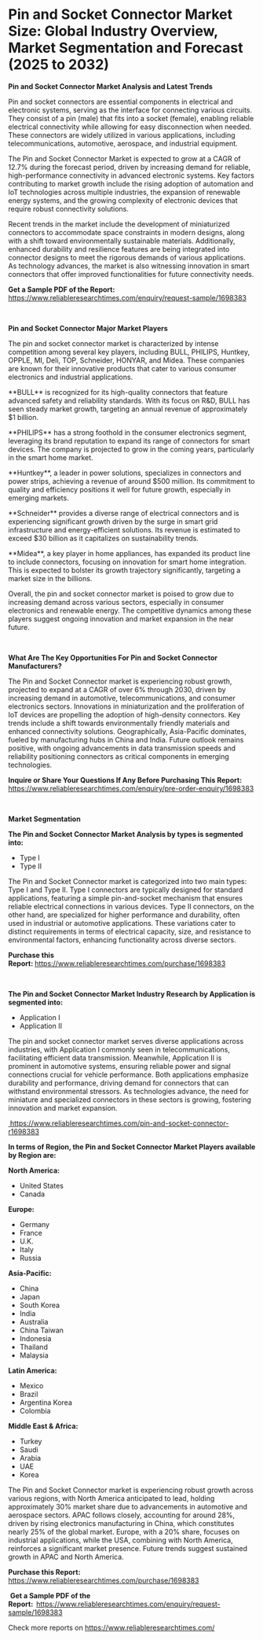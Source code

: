 <p><h1>Pin and Socket Connector Market Size: Global Industry Overview, Market Segmentation and Forecast (2025 to 2032)</h1></p><p><strong>Pin and Socket Connector Market Analysis and Latest Trends</strong></p>
<p><p>Pin and socket connectors are essential components in electrical and electronic systems, serving as the interface for connecting various circuits. They consist of a pin (male) that fits into a socket (female), enabling reliable electrical connectivity while allowing for easy disconnection when needed. These connectors are widely utilized in various applications, including telecommunications, automotive, aerospace, and industrial equipment.</p><p>The Pin and Socket Connector Market is expected to grow at a CAGR of 12.7% during the forecast period, driven by increasing demand for reliable, high-performance connectivity in advanced electronic systems. Key factors contributing to market growth include the rising adoption of automation and IoT technologies across multiple industries, the expansion of renewable energy systems, and the growing complexity of electronic devices that require robust connectivity solutions.</p><p>Recent trends in the market include the development of miniaturized connectors to accommodate space constraints in modern designs, along with a shift toward environmentally sustainable materials. Additionally, enhanced durability and resilience features are being integrated into connector designs to meet the rigorous demands of various applications. As technology advances, the market is also witnessing innovation in smart connectors that offer improved functionalities for future connectivity needs.</p></p>
<p><strong>Get a Sample PDF of the Report:&nbsp;</strong> <a href="https://www.reliableresearchtimes.com/enquiry/request-sample/1698383?utm_campaign=2237&utm_medium=2&utm_source=Github&utm_content=ia&utm_term=27032025&utm_id=pin-and-socket-connector">https://www.reliableresearchtimes.com/enquiry/request-sample/1698383</a></p>
<p>&nbsp;</p>
<p><strong>Pin and Socket Connector Major Market Players</strong></p>
<p><p>The pin and socket connector market is characterized by intense competition among several key players, including BULL, PHILIPS, Huntkey, OPPLE, MI, Deli, TOP, Schneider, HONYAR, and Midea. These companies are known for their innovative products that cater to various consumer electronics and industrial applications.</p><p>**BULL** is recognized for its high-quality connectors that feature advanced safety and reliability standards. With its focus on R&D, BULL has seen steady market growth, targeting an annual revenue of approximately $1 billion. </p><p>**PHILIPS** has a strong foothold in the consumer electronics segment, leveraging its brand reputation to expand its range of connectors for smart devices. The company is projected to grow in the coming years, particularly in the smart home market.</p><p>**Huntkey**, a leader in power solutions, specializes in connectors and power strips, achieving a revenue of around $500 million. Its commitment to quality and efficiency positions it well for future growth, especially in emerging markets.</p><p>**Schneider** provides a diverse range of electrical connectors and is experiencing significant growth driven by the surge in smart grid infrastructure and energy-efficient solutions. Its revenue is estimated to exceed $30 billion as it capitalizes on sustainability trends.</p><p>**Midea**, a key player in home appliances, has expanded its product line to include connectors, focusing on innovation for smart home integration. This is expected to bolster its growth trajectory significantly, targeting a market size in the billions.</p><p>Overall, the pin and socket connector market is poised to grow due to increasing demand across various sectors, especially in consumer electronics and renewable energy. The competitive dynamics among these players suggest ongoing innovation and market expansion in the near future.</p></p>
<p>&nbsp;</p>
<p><strong>What Are The Key Opportunities For Pin and Socket Connector Manufacturers?</strong></p>
<p><p>The Pin and Socket Connector market is experiencing robust growth, projected to expand at a CAGR of over 6% through 2030, driven by increasing demand in automotive, telecommunications, and consumer electronics sectors. Innovations in miniaturization and the proliferation of IoT devices are propelling the adoption of high-density connectors. Key trends include a shift towards environmentally friendly materials and enhanced connectivity solutions. Geographically, Asia-Pacific dominates, fueled by manufacturing hubs in China and India. Future outlook remains positive, with ongoing advancements in data transmission speeds and reliability positioning connectors as critical components in emerging technologies.</p></p>
<p><strong>Inquire or Share Your Questions If Any Before Purchasing This Report:</strong> <a href="https://www.reliableresearchtimes.com/enquiry/pre-order-enquiry/1698383?utm_campaign=2237&utm_medium=2&utm_source=Github&utm_content=ia&utm_term=27032025&utm_id=pin-and-socket-connector">https://www.reliableresearchtimes.com/enquiry/pre-order-enquiry/1698383</a></p>
<p>&nbsp;</p>
<p><strong>Market Segmentation</strong></p>
<p><strong>The Pin and Socket Connector Market Analysis by types is segmented into:</strong></p>
<p><ul><li>Type I</li><li>Type II</li></ul></p>
<p><p>The Pin and Socket Connector market is categorized into two main types: Type I and Type II. Type I connectors are typically designed for standard applications, featuring a simple pin-and-socket mechanism that ensures reliable electrical connections in various devices. Type II connectors, on the other hand, are specialized for higher performance and durability, often used in industrial or automotive applications. These variations cater to distinct requirements in terms of electrical capacity, size, and resistance to environmental factors, enhancing functionality across diverse sectors.</p></p>
<p><strong>Purchase this Report:&nbsp;</strong><a href="https://www.reliableresearchtimes.com/purchase/1698383?utm_campaign=2237&utm_medium=2&utm_source=Github&utm_content=ia&utm_term=27032025&utm_id=pin-and-socket-connector">https://www.reliableresearchtimes.com/purchase/1698383</a></p>
<p>&nbsp;</p>
<p><strong>The Pin and Socket Connector Market Industry Research by Application is segmented into:</strong></p>
<p><ul><li>Application I</li><li>Application II</li></ul></p>
<p><p>The pin and socket connector market serves diverse applications across industries, with Application I commonly seen in telecommunications, facilitating efficient data transmission. Meanwhile, Application II is prominent in automotive systems, ensuring reliable power and signal connections crucial for vehicle performance. Both applications emphasize durability and performance, driving demand for connectors that can withstand environmental stressors. As technologies advance, the need for miniature and specialized connectors in these sectors is growing, fostering innovation and market expansion.</p></p>
<p><a href="https://www.reliableresearchtimes.com/pin-and-socket-connector-r1698383?utm_campaign=2237&utm_medium=2&utm_source=Github&utm_content=ia&utm_term=27032025&utm_id=pin-and-socket-connector">&nbsp;https://www.reliableresearchtimes.com/pin-and-socket-connector-r1698383</a></p>
<p><strong>In terms of Region, the Pin and Socket Connector Market Players available by Region are:</strong></p>
<p>
    <p> <strong> North America: </strong>
        <ul>
            <li>United States</li>
            <li>Canada</li>
        </ul>
        </p> 
    <p> <strong> Europe: </strong>
        <ul>
            <li>Germany</li>
            <li>France</li>
            <li>U.K.</li>
            <li>Italy</li>
            <li>Russia</li>
        </ul>
        </p> 
    <p> <strong> Asia-Pacific: </strong>
        <ul>
            <li>China</li>
            <li>Japan</li>
            <li>South Korea</li>
            <li>India</li>
            <li>Australia</li>
            <li>China Taiwan</li>
            <li>Indonesia</li>
            <li>Thailand</li>
            <li>Malaysia</li>
        </ul>
        </p> 
    <p> <strong> Latin America: </strong>
        <ul>
            <li>Mexico</li>
            <li>Brazil</li>
            <li>Argentina Korea</li>
            <li>Colombia</li>
        </ul>
        </p> 
    <p> <strong> Middle East & Africa: </strong>
        <ul>
            <li>Turkey</li>
            <li>Saudi</li>
            <li>Arabia</li>
            <li>UAE</li>
            <li>Korea</li>
        </ul>
    </p>
    </p>
<p><p>The Pin and Socket Connector market is experiencing robust growth across various regions, with North America anticipated to lead, holding approximately 30% market share due to advancements in automotive and aerospace sectors. APAC follows closely, accounting for around 28%, driven by rising electronics manufacturing in China, which constitutes nearly 25% of the global market. Europe, with a 20% share, focuses on industrial applications, while the USA, combining with North America, reinforces a significant market presence. Future trends suggest sustained growth in APAC and North America.</p></p>
<p><strong>Purchase this Report: </strong><a href="https://www.reliableresearchtimes.com/purchase/1698383?utm_campaign=2237&utm_medium=2&utm_source=Github&utm_content=ia&utm_term=27032025&utm_id=pin-and-socket-connector">https://www.reliableresearchtimes.com/purchase/1698383</a></p>
<p>&nbsp;<strong>Get a Sample PDF of the Report:&nbsp;&nbsp;</strong><a href="https://www.reliableresearchtimes.com/enquiry/request-sample/1698383?utm_campaign=2237&utm_medium=2&utm_source=Github&utm_content=ia&utm_term=27032025&utm_id=pin-and-socket-connector">https://www.reliableresearchtimes.com/enquiry/request-sample/1698383</a></p>
<p><strong></strong></p>
<p>Check more reports on <a href="https://www.reliableresearchtimes.com/?utm_campaign=2237&utm_medium=2&utm_source=Github&utm_content=ia&utm_term=27032025&utm_id=pin-and-socket-connector">https://www.reliableresearchtimes.com/</a></p>